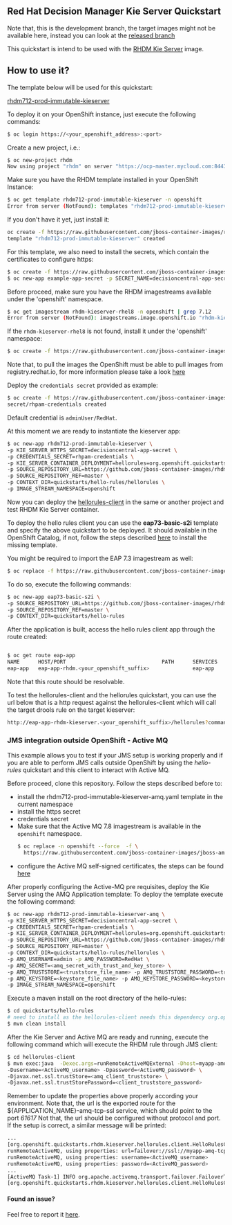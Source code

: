## Red Hat Decision Manager Kie Server Quickstart

Note that, this is the development branch, the target images might not be available here, instead you can look at the [released branch](https://github.com/jboss-container-images/rhdm-7-openshift-image/tree/7.12.x/quickstarts/hello-rules)

This quickstart is intend to be used with the [RHDM Kie Server](https://github.com/jboss-container-images/rhdm-7-openshift-image/tree/master/kieserver) image.

## How to use it?

The template below will be used for this quickstart:

[rhdm712-prod-immutable-kieserver](https://github.com/jboss-container-images/rhdm-7-openshift-image/blob/master/templates/rhdm712-prod-immutable-kieserver.yaml)

To deploy it on your OpenShift instance, just execute the following commands:


```bash
$ oc login https://<your_openshift_address>:<port>
```

Create a new project, i.e.:

```bash
$ oc new-project rhdm
Now using project "rhdm" on server "https://ocp-master.mycloud.com:8443".
```

Make sure you have the RHDM template installed in your OpenShift Instance:
```bash
$ oc get template rhdm712-prod-immutable-kieserver -n openshift
Error from server (NotFound): templates "rhdm712-prod-immutable-kieserver" not found
```
If you don't have it yet, just install it:

```bash
oc create -f https://raw.githubusercontent.com/jboss-container-images/rhdm-7-openshift-image/master/templates/rhdm712-prod-immutable-kieserver.yaml -n openshift
template "rhdm712-prod-immutable-kieserver" created
```

For this template, we also need to install the secrets, which contain the certificates to configure https:
```bash
$ oc create -f https://raw.githubusercontent.com/jboss-container-images/rhdm-7-openshift-image/master/example-app-secret-template.yaml
$ oc new-app example-app-secret -p SECRET_NAME=decisioncentral-app-secret
```


Before proceed, make sure you have the RHDM imagestreams available under the 'openshift' namespace.

 ```bash
$ oc get imagestream rhdm-kieserver-rhel8 -n openshift | grep 7.12
Error from server (NotFound): imagestreams.image.openshift.io "rhdm-kieserver-rhel8" not found
```

If the `rhdm-kieserver-rhel8` is not found, install it under the 'openshift' namespace:
```bash
$ oc create -f https://raw.githubusercontent.com/jboss-container-images/rhdm-7-openshift-image/master/rhdm712-image-streams.yaml -n openshift
```
Note that, to pull the images the OpenShift must be able to pull images from registry.redhat.io, for more information
please take a look [here](https://access.redhat.com/RegistryAuthentication)


Deploy the `credentials secret` provided as example:

```bash
$ oc create -f https://raw.githubusercontent.com/jboss-container-images/rhdm-7-openshift-image/master/example-credentials.yaml
secret/rhpam-credentials created
```

Default credential is `adminUser/RedHat`.

At this moment we are ready to instantiate the kieserver app:

```bash
$ oc new-app rhdm712-prod-immutable-kieserver \
-p KIE_SERVER_HTTPS_SECRET=decisioncentral-app-secret \
-p CREDENTIALS_SECRET=rhpam-credentials \
-p KIE_SERVER_CONTAINER_DEPLOYMENT=hellorules=org.openshift.quickstarts:rhdm-kieserver-hellorules:1.6.0-SNAPSHOT \
-p SOURCE_REPOSITORY_URL=https://github.com/jboss-container-images/rhdm-7-openshift-image.git \
-p SOURCE_REPOSITORY_REF=master \
-p CONTEXT_DIR=quickstarts/hello-rules/hellorules \
-p IMAGE_STREAM_NAMESPACE=openshift
```

Now you can deploy the [hellorules-client](hellorules-client) in the same or another project and test RHDM Kie Server container.

To deploy the hello rules client you can use the **eap73-basic-s2i** template and specify the above quickstart to be deployed. It should available in the OpenShift Catalog, 
if not, follow the steps described [here](https://github.com/jboss-container-images/jboss-eap-7-openshift-image/blob/eap73/README.adoc) to install the missing template. 

You might be required to import the EAP 7.3 imagestream as well:
```bash
$ oc replace -f https://raw.githubusercontent.com/jboss-container-images/jboss-eap-7-openshift-image/eap73/templates/eap73-image-stream.json -n openshift
```


To do so, execute the following commands:

```bash
$ oc new-app eap73-basic-s2i \
-p SOURCE_REPOSITORY_URL=https://github.com/jboss-container-images/rhdm-7-openshift-image.git \
-p SOURCE_REPOSITORY_REF=master \
-p CONTEXT_DIR=quickstarts/hello-rules
```



After the application is built, access the hello rules client app through the route created:
```bash

$ oc get route eap-app
NAME      HOST/PORT                               PATH      SERVICES   PORT      TERMINATION   WILDCARD
eap-app   eap-app-rhdm.<your_openshift_suffix>              eap-app    <all>                   None
```

Note that this route should be resolvable.

To test the hellorules-client and the hellorules quickstart, you can use the url below that is a http request against the hellorules-client which
will call the target drools rule on the target kieserver:

```bash
http://eap-app-rhdm-kieserver.<your_openshift_suffix>/hellorules?command=runRemoteRest&protocol=http&host=myapp-kieserver&port=8080&username=adminUser&password=RedHat
```


### JMS integration outside OpenShift - Active MQ

This example allows you to test if your JMS setup is working properly and if you are able to perform JMS calls outside OpenShift
by using the *hello-rules* quickstart and this client to interact with Active MQ.

Before proceed, clone this repository.
Follow the steps described before to:
 - install the rhdm712-prod-immutable-kieserver-amq.yaml template in the current namespace
 - install the https secret
 - credentials secret
 - Make sure that the Active MQ 7.8 imagestream is available in the `openshift` namespace. 
   ```bash
   $ oc replace -n openshift --force  -f \
     https://raw.githubusercontent.com/jboss-container-images/jboss-amq-7-broker-openshift-image/78-7.8.0.GA/amq-broker-7-image-streams.yaml
   ```
 - configure the Active MQ self-signed certificates, the steps can be found [here](https://access.redhat.com/documentation/en-us/red_hat_amq/2020.q4/html/deploying_amq_broker_on_openshift/deploying_broker-on-ocp-using-templates_broker-ocp#connecting-external-clients-to-template-based-brokers_broker-ocp)

 
After properly configuring the Active-MQ pre requisites, deploy the Kie Server using the AMQ Application template:
To deploy the template execute the following command:

```bash
$ oc new-app rhdm712-prod-immutable-kieserver-amq \
-p KIE_SERVER_HTTPS_SECRET=decisioncentral-app-secret \
-p CREDENTIALS_SECRET=rhpam-credentials \
-p KIE_SERVER_CONTAINER_DEPLOYMENT=hellorules=org.openshift.quickstarts:rhdm-kieserver-hellorules:1.6.0-SNAPSHOT \
-p SOURCE_REPOSITORY_URL=https://github.com/jboss-container-images/rhdm-7-openshift-image.git \
-p SOURCE_REPOSITORY_REF=master \
-p CONTEXT_DIR=quickstarts/hello-rules/hellorules \
-p AMQ_USERNAME=admin -p AMQ_PASSWORD=RedHat \
-p AMQ_SECRET=<amq_secret_with_trust_and_key_store> \
-p AMQ_TRUSTSTORE=<truststore_file_name> -p AMQ_TRUSTSTORE_PASSWORD=<truststore_password> \
-p AMQ_KEYSTORE=<keystore_file_name> -p AMQ_KEYSTORE_PASSWORD=<keystore_password> \
-p IMAGE_STREAM_NAMESPACE=openshift
```


Execute a maven install on the root directory of the hello-rules:
```sh
$ cd quickstarts/hello-rules
# need to install as the hellorules-client needs this dependency org.openshift.quickstarts:rhdm-kieserver-hellorules:jar
$ mvn clean install
```

After the Kie Server and Active MQ are ready and running, execute the following command which will execute the RHDM rule
through JMS client:

```bash
$ cd hellorules-client
$ mvn exec:java  -Dexec.args=runRemoteActiveMQExternal -Dhost=myapp-amq-tcp-ssl-kieserver.apps.test.cloud \
-Dusername=<ActiveMQ_username> -Dpassword=<ActiveMQ_password> \
-Djavax.net.ssl.trustStore=<amq_client_truststore> \
-Djavax.net.ssl.trustStorePassword=<client_truststore_password>
```

Remember to update the properties above properly according your environment. Note that, the url is the exported route for the
${APPLICATION_NAME}-amq-tcp-ssl service, which should point to the port *61617*
Not that, the url should be configured without protocol and port.
If the setup is correct, a similar message will be printed:

```bash
...
[org.openshift.quickstarts.rhdm.kieserver.hellorules.client.HelloRulesClient.main()] INFO org.openshift.quickstarts.rhdm.kieserver.hellorules.client.HelloRulesClient - ---------> baseurl: failover://ssl://myapp-amq-tcp-ssl-kieserver.apps.test.cloud:443
runRemoteActiveMQ, using properties: url=failover://ssl://myapp-amq-tcp-ssl-kieserver.apps.test.cloud:443
runRemoteActiveMQ, using properties: username=<ActiveMQ_username>
runRemoteActiveMQ, using properties: password=<ActiveMQ_password>
...
[ActiveMQ Task-1] INFO org.apache.activemq.transport.failover.FailoverTransport - Successfully connected to ssl://myapp-amq-tcp-ssl-kieserver.apps.test.cloud:443
[org.openshift.quickstarts.rhdm.kieserver.hellorules.client.HelloRulesClient.main()] INFO org.openshift.quickstarts.rhdm.kieserver.hellorules.client.HelloRulesClient - ********** Hello spolti! **********
```


#### Found an issue?
Feel free to report it [here](https://github.com/jboss-container-images/rhdm-7-openshift-image/issues/new).
